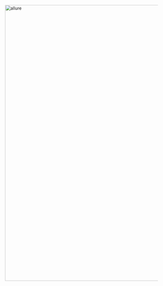 
<img width="1913" height="909" alt="allure" src="https://github.com/user-attachments/assets/39baa996-ca09-4c33-b3e5-5d11db1dd297" />
